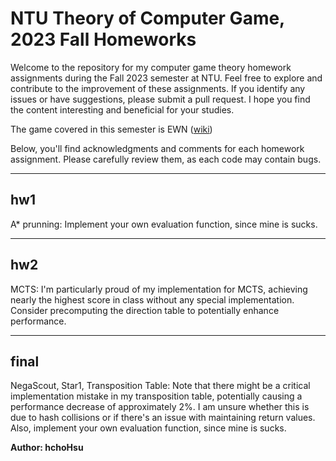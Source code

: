 # NTU Theory of Computer Game, 2023 Fall Homeworks

Welcome to the repository for my computer game theory homework assignments during the Fall 2023 semester at NTU. Feel free to explore and contribute to the improvement of these assignments. If you identify any issues or have suggestions, please submit a pull request. I hope you find the content interesting and beneficial for your studies.

The game covered in this semester is EWN ([wiki](https://en.wikipedia.org/wiki/EinStein_w%C3%BCrfelt_nicht!))

Below, you'll find acknowledgments and comments for each homework assignment. Please carefully review them, as each code may contain bugs.

---
## hw1
A* prunning:
Implement your own evaluation function, since mine is sucks.

---
## hw2
MCTS:
I'm particularly proud of my implementation for MCTS, achieving nearly the highest score in class without any special implementation.
Consider precomputing the direction table to potentially enhance performance.

---
## final
NegaScout, Star1, Transposition Table:
Note that there might be a critical implementation mistake in my transposition table, potentially causing a performance decrease of approximately 2%. I am unsure whether this is due to hash collisions or if there's an issue with maintaining return values.
Also, implement your own evaluation function, since mine is sucks.

**Author: hchoHsu**